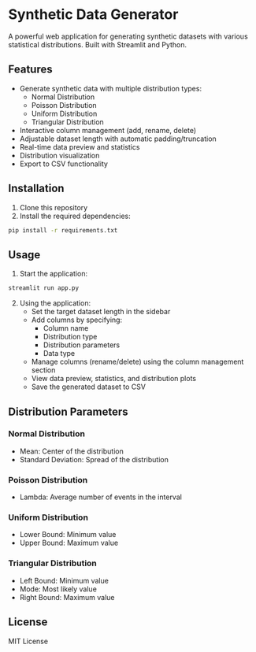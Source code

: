 # Synthetic Data Generator

A powerful web application for generating synthetic datasets with various statistical distributions. Built with Streamlit and Python.

## Features

- Generate synthetic data with multiple distribution types:
  - Normal Distribution
  - Poisson Distribution
  - Uniform Distribution
  - Triangular Distribution
- Interactive column management (add, rename, delete)
- Adjustable dataset length with automatic padding/truncation
- Real-time data preview and statistics
- Distribution visualization
- Export to CSV functionality

## Installation

1. Clone this repository
2. Install the required dependencies:
```bash
pip install -r requirements.txt
```

## Usage

1. Start the application:
```bash
streamlit run app.py
```

2. Using the application:
   - Set the target dataset length in the sidebar
   - Add columns by specifying:
     - Column name
     - Distribution type
     - Distribution parameters
     - Data type
   - Manage columns (rename/delete) using the column management section
   - View data preview, statistics, and distribution plots
   - Save the generated dataset to CSV

## Distribution Parameters

### Normal Distribution
- Mean: Center of the distribution
- Standard Deviation: Spread of the distribution

### Poisson Distribution
- Lambda: Average number of events in the interval

### Uniform Distribution
- Lower Bound: Minimum value
- Upper Bound: Maximum value

### Triangular Distribution
- Left Bound: Minimum value
- Mode: Most likely value
- Right Bound: Maximum value

## License

MIT License 